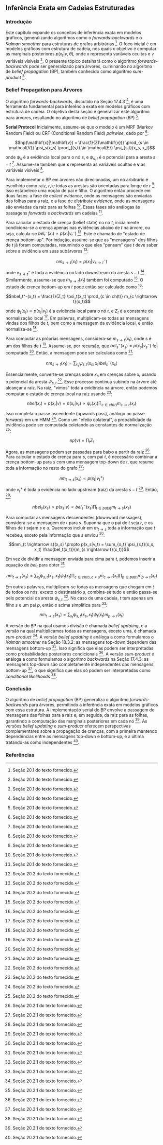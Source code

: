 ## Inferência Exata em Cadeias Estruturadas

### Introdução
Este capítulo expande os conceitos de inferência exata em modelos gráficos, generalizando algoritmos como o *forwards-backwards* e o *Kalman smoother* para estruturas de grafos arbitrárias [^1]. O foco inicial é em modelos gráficos com estrutura de cadeia, nos quais o objetivo é computar as marginais posteriores $p(x_t|v, \theta)$, onde $x$ representa variáveis ocultas e $v$ variáveis visíveis [^1]. O presente tópico detalhará como o algoritmo *forwards-backwards* pode ser generalizado para árvores, culminando no algoritmo de *belief propagation* (BP), também conhecido como algoritmo *sum-product* [^1].

### Belief Propagation para Árvores
O algoritmo *forwards-backwards*, discutido na Seção 17.4.3 [^1], é uma ferramenta fundamental para inferência exata em modelos gráficos com estrutura de cadeia. O objetivo desta seção é generalizar este algoritmo para árvores, resultando no algoritmo de *belief propagation* (BP) [^1].

**Serial Protocol**
Inicialmente, assume-se que o modelo é um MRF (Markov Random Field) ou CRF (Conditional Random Field) *pairwise*, dado por [^1]:

$$np(\mathbf{x}|\mathbf{v}) = \frac{1}{Z(\mathbf{v})} \prod_{s \in \mathcal{V}} \psi_s(x_s) \prod_{(s,t) \in \mathcal{E}} \psi_{s,t}(x_s, x_t)$$

onde $\psi_s$ é a evidência local para o nó $s$, e $\psi_{s,t}$ é o potencial para a aresta $s-t$ [^1]. Assume-se também que $\mathbf{x}$ representa as variáveis ocultas e $\mathbf{v}$ as variáveis visíveis [^1].

Para implementar o BP em árvores não direcionadas, um nó arbitrário é escolhido como raiz, $r$, e todas as arestas são orientadas para longe de $r$ [^1]. Isso estabelece uma noção de pai e filho. O algoritmo então procede em duas fases: a fase de *collect evidence*, onde as mensagens são enviadas das folhas para a raiz, e a fase de *distribute evidence*, onde as mensagens são enviadas da raiz para as folhas [^1]. Essas fases são análogas às passagens *forwards* e *backwards* em cadeias [^1].

Para calcular o estado de crença (belief state) no nó $t$, inicialmente condiciona-se a crença apenas nas evidências abaixo de $t$ na árvore, ou seja, calcula-se $bel_t^-(x_t) \propto p(x_t|v_t^-)$ [^2]. Este é chamado de "estado de crença bottom-up". Por indução, assume-se que as "mensagens" dos filhos de $t$ já foram computadas, resumindo o que eles "pensam" que $t$ deve saber sobre a evidência em suas subárvores [^2]:

$$nm_{s \rightarrow t}(x_t) = p(x_t|v_{s \rightarrow t}^-)$$

onde $v_{s \rightarrow t}^-$ é toda a evidência no lado downstream da aresta $s-t$ [^2]. Similarmente, assume-se que $m_{u \rightarrow t}(x_t)$ também foi computado [^2]. O estado de crença bottom-up em $t$ pode então ser calculado como [^2]:

$$nbel_t^-(x_t) = \frac{1}{Z_t} \psi_t(x_t) \prod_{c \in ch(t)} m_{c \rightarrow t}(x_t)$$

onde $\psi_t(x_t) \propto p(x_t|v_t)$ é a evidência local para o nó $t$, e $Z_t$ é a constante de normalização local [^2]. Em palavras, multiplicam-se todas as mensagens vindas dos filhos de $t$, bem como a mensagem da evidência local, e então normaliza-se [^2].

Para computar as próprias mensagens, considera-se $m_{s \rightarrow t}(x_t)$, onde $s$ é um dos filhos de $t$ [^2]. Assume-se, por recursão, que $bel_s^-(x_s) = p(x_s|v_s^-)$ foi computado [^2]. Então, a mensagem pode ser calculada como [^2]:

$$nm_{s \rightarrow t}(x_t) = \sum_{x_s} \psi_{s,t}(x_s, x_t) bel_s^-(x_s)$$

Essencialmente, converte-se crenças sobre $x_s$ em crenças sobre $x_t$ usando o potencial da aresta $\psi_{s,t}$ [^2]. Esse processo continua subindo na árvore até alcançar a raiz. Na raiz, "vimos" toda a evidência na árvore, então podemos computar o estado de crença local na raiz usando [^2]:

$$nbel(x_r) = p(x_r|v) = p(x_r|v_r) \propto \psi_r(x_r) \prod_{c \in ch(r)} m_{c \rightarrow r}(x_r)$$

Isso completa o passe ascendente (upwards pass), análogo ao passe *forwards* em um HMM [^2]. Como um "efeito colateral", a probabilidade da evidência pode ser computada coletando as constantes de normalização [^2]:

$$np(v) = \prod_t Z_t$$

Agora, as mensagens podem ser passadas para baixo a partir da raiz [^3]. Para calcular o estado de crença para $s$, com pai $t$, é necessário combinar a crença bottom-up para $s$ com uma mensagem top-down de $t$, que resume toda a informação no resto do grafo [^3]:

$$nm_{t \rightarrow s}(x_s) \propto p(x_t|v_t^+)$$

onde $v_t^+$ é toda a evidência no lado upstream (raiz) da aresta $s-t$ [^3]. Então, [^3]:

$$nbel_s(x_s) \propto p(x_s|v) \propto bel_s^-(x_s) \prod_{t \in pa(s)} m_{t \rightarrow s}(x_s)$$

Para computar as mensagens descendentes (downward messages), considera-se a mensagem de $t$ para $s$. Suponha que o pai de $t$ seja $r$, e os filhos de $t$ sejam $s$ e $u$. Queremos incluir em $m_{t \rightarrow s}$ toda a informação que $t$ recebeu, exceto pela informação que $s$ enviou [^3]:

$$nm_{t \rightarrow s}(x_s) \propto p(x_s|v_t) = \sum_{x_t} \psi_{s,t}(x_s, x_t) \frac{bel_t(x_t)}{m_{s \rightarrow t}(x_t)}$$

Em vez de dividir a mensagem enviada para cima para $t$, podemos inserir a equação de $bel_t$ para obter [^3]:

$$nm_{t \rightarrow s}(x_s) = \sum_{x_t} \psi_{s,t}(x_s, x_t) \psi_t(x_t) \prod_{c \in ch(t), c \neq s} m_{c \rightarrow t}(x_t) \prod_{p \in pa(t)} m_{p \rightarrow t}(x_t)$$

Em outras palavras, multiplicam-se todas as mensagens que chegam em $t$ de todos os nós, exceto o destinatário $s$, combina-se tudo e então passa-se pelo potencial da aresta $\psi_{s,t}$ [^3]. No caso de uma cadeia, $t$ tem apenas um filho $s$ e um pai $p$, então o acima simplifica para [^3]:

$$nm_{t \rightarrow s}(x_s) = \sum_{x_t} \psi_{s,t}(x_s, x_t) \psi_t(x_t) m_{p \rightarrow t}(x_t)$$

A versão do BP na qual usamos divisão é chamada *belief updating*, e a versão na qual multiplicamos todas as mensagens, exceto uma, é chamada *sum-product* [^3]. A versão *belief updating* é análoga a como formulamos o *Kalman smoother* na Seção 18.3.2: as mensagens top-down dependem das mensagens bottom-up [^3]. Isso significa que elas podem ser interpretadas como probabilidades posteriores condicionais [^3]. A versão *sum-product* é análoga a como formulamos o algoritmo *backwards* na Seção 17.4.3: as mensagens top-down são completamente independentes das mensagens bottom-up [^3], o que significa que elas só podem ser interpretadas como *conditional likelihoods* [^3].

### Conclusão
O algoritmo de *belief propagation* (BP) generaliza o algoritmo *forwards-backwards* para árvores, permitindo a inferência exata em modelos gráficos com essa estrutura. A implementação serial do BP envolve a passagem de mensagens das folhas para a raiz e, em seguida, da raiz para as folhas, garantindo a computação das marginais posteriores em cada nó [^3]. As versões *belief updating* e *sum-product* oferecem perspectivas complementares sobre a propagação de crenças, com a primeira mantendo dependências entre as mensagens top-down e bottom-up, e a última tratando-as como independentes [^3].

### Referências
[^1]: Seção 20.1 do texto fornecido.
[^2]: Seção 20.2 do texto fornecido.
[^3]: Seção 20.2.1 do texto fornecido.
<!-- END -->